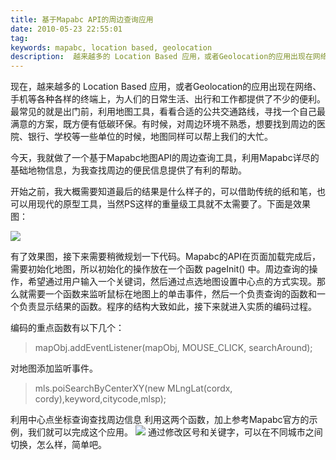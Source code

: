 ```yaml
---
title: 基于Mapabc API的周边查询应用
date: 2010-05-23 22:55:01
tag: 
keywords: mapabc, location based, geolocation
description:  越来越多的 Location Based 应用，或者Geolocation的应用出现在网络、手机等各种各样的终端上，为人们的日常生活、出行和工作都提供了不少的便利。
---
```


现在，越来越多的 Location Based 应用，或者Geolocation的应用出现在网络、手机等各种各样的终端上，为人们的日常生活、出行和工作都提供了不少的便利。最常见的就是出门前，利用地图工具，看看合适的公共交通路线，寻找一个自己最满意的方案，既方便有低碳环保。有时候，对周边环境不熟悉，想要找到周边的医院、银行、学校等一些单位的时候，地图同样可以帮上我们的大忙。

今天，我就做了一个基于Mapabc地图API的周边查询工具，利用Mapabc详尽的基础地物信息，为我查找周边的便民信息提供了有利的帮助。

开始之前，我大概需要知道最后的结果是什么样子的，可以借助传统的纸和笔，也可以用现代的原型工具，当然PS这样的重量级工具就不太需要了。下面是效果图：

![](/20100523-location-query/1131_thumb.jpg)

有了效果图，接下来需要稍微规划一下代码。Mapabc的API在页面加载完成后，需要初始化地图，所以初始化的操作放在一个函数 pageInit() 中。周边查询的操作，希望通过用户输入一个关键词，然后通过点选地图设置中心点的方式实现。那么就需要一个函数来监听鼠标在地图上的单击事件，然后一个负责查询的函数和一个负责显示结果的函数。程序的结构大致如此，接下来就进入实质的编码过程。

编码的重点函数有以下几个：

> mapObj.addEventListener(mapObj, MOUSE_CLICK, searchAround);

对地图添加监听事件。
> mls.poiSearchByCenterXY(new MLngLat(cordx, cordy),keyword,citycode,mlsp);



利用中心点坐标查询查找周边信息
利用这两个函数，加上参考Mapabc官方的示例，我们就可以完成这个应用。
[![](/20100523-location-query/1132_thumb.jpg)](http://images.cnblogs.com/cnblogs_com/cocowool/WindowsLiveWriter/MapabcAPI_120A8/1132_2.jpg)
通过修改区号和关键字，可以在不同城市之间切换，怎么样，简单吧。










